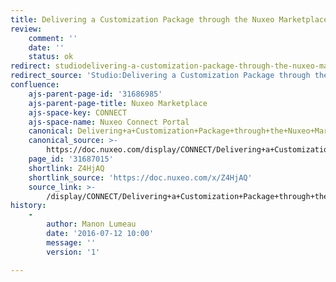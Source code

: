 ```yaml
---
title: Delivering a Customization Package through the Nuxeo Marketplace
review:
    comment: ''
    date: ''
    status: ok
redirect: studiodelivering-a-customization-package-through-the-nuxeo-marketplace
redirect_source: 'Studio:Delivering a Customization Package through the Nuxeo Marketplace'
confluence:
    ajs-parent-page-id: '31686985'
    ajs-parent-page-title: Nuxeo Marketplace
    ajs-space-key: CONNECT
    ajs-space-name: Nuxeo Connect Portal
    canonical: Delivering+a+Customization+Package+through+the+Nuxeo+Marketplace
    canonical_source: >-
        https://doc.nuxeo.com/display/CONNECT/Delivering+a+Customization+Package+through+the+Nuxeo+Marketplace
    page_id: '31687015'
    shortlink: Z4HjAQ
    shortlink_source: 'https://doc.nuxeo.com/x/Z4HjAQ'
    source_link: >-
        /display/CONNECT/Delivering+a+Customization+Package+through+the+Nuxeo+Marketplace
history:
    - 
        author: Manon Lumeau
        date: '2016-07-12 10:00'
        message: ''
        version: '1'

---
```

